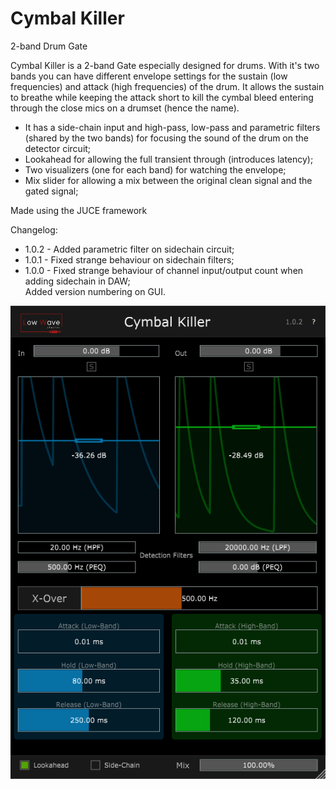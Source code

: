 # Cymbal Killer
2-band Drum Gate

Cymbal Killer is a 2-band Gate especially designed for drums. 
With it's two bands you can have different envelope settings for the sustain (low frequencies) and attack (high frequencies) of the drum.
It allows the sustain to breathe while keeping the attack short to kill the cymbal bleed entering through the close mics on a drumset (hence the name).

- It has a side-chain input and high-pass, low-pass and parametric filters (shared by the two bands) for focusing the sound of the drum on the detector circuit;
- Lookahead for allowing the full transient through (introduces latency);
- Two visualizers (one for each band) for watching the envelope;
- Mix slider for allowing a mix between the original clean signal and the gated signal;

Made using the JUCE framework

Changelog:
- 1.0.2 - Added parametric filter on sidechain circuit; <br />
- 1.0.1 - Fixed strange behaviour on sidechain filters; <br />
- 1.0.0 - Fixed strange behaviour of channel input/output count when adding sidechain in DAW; <br />
          Added version numbering on GUI.

![Screenshot](CymballKiller.png)
